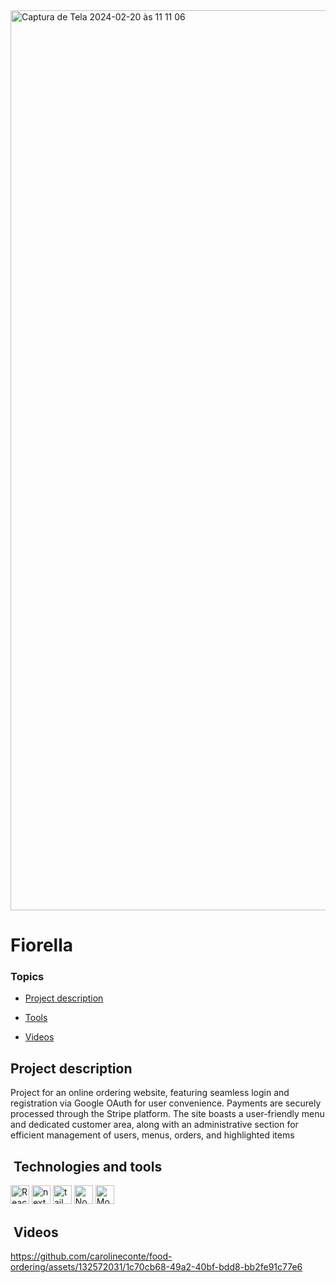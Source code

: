 <img width="1440" alt="Captura de Tela 2024-02-20 às 11 11 06" src="https://github.com/carolineconte/food-ordering/assets/132572031/a8e92374-3c72-4826-aa41-40159d0e0d85">

# Fiorella 
### Topics

- [Project description](#project-description)

- [Tools](#tools)

- [Videos](#videos)

## Project description
Project for an online ordering website, featuring seamless login and registration via Google OAuth for user convenience. Payments are securely processed through the Stripe platform. The site boasts a user-friendly menu and dedicated customer area, along with an administrative section for efficient management of users, menus, orders, and highlighted items

##  Technologies and tools
<a id="tools"></a>
<div style="display: inline_block">
<img src="https://img.shields.io/badge/React-282C34?logo=react&logoColor=61DAFB " alt="React logo" title="React" height="30" />
<img src="https://img.shields.io/badge/nextjs-282C34?logo=nextdotjs&logoColor=#000000 " alt="nextdotjs logo" title="React" height="30" />
<img src="https://img.shields.io/badge/tailwindcss-282C34?logo=tailwindcss&logoColor=#06B6D4" alt="tailwindcss logo" title="CSS3" height="30" />
<img src="https://img.shields.io/badge/Node.js-282C34?logo=node.js&logoColor=339933" alt="Node.js logo" title="Node.js" height="30" />
<img src="https://img.shields.io/badge/MongoDB-282C34?logo=mongoDB&logoColor=47A248" alt="MongoDB logo" title="Node.js" height="30" />
<br>
</div>


##  Videos
<a id="videos"></a>

https://github.com/carolineconte/food-ordering/assets/132572031/1c70cb68-49a2-40bf-bdd8-bb2fe91c77e6

